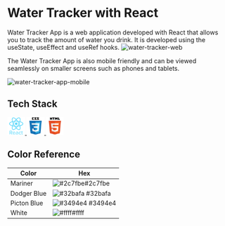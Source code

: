# Water Tracker with React

Water Tracker App is a web application developed with React that allows you to track the amount of water you drink. It is developed using the useState, useEffect and useRef hooks. 
<img width="360" alt="water-tracker-web" src="https://user-images.githubusercontent.com/86318154/215352662-4a327966-ceec-4631-9246-29cd74b74e6f.png">

The Water Tracker App is also mobile friendly and can be viewed seamlessly on smaller screens such as phones and tablets.

![water-tracker-app-mobile](https://user-images.githubusercontent.com/86318154/215352829-2c9b3ad1-25e5-43aa-bf9b-6af5fe3778b7.png)

## Tech Stack

<p align="left"> <a href="https://reactjs.org/" target="_blank" rel="noreferrer"> <img src="https://raw.githubusercontent.com/devicons/devicon/master/icons/react/react-original-wordmark.svg" alt="react" width="40" height="40"/> </a>  <a href="https://www.w3schools.com/css/" target="_blank" rel="noreferrer"> <img src="https://raw.githubusercontent.com/devicons/devicon/master/icons/css3/css3-original-wordmark.svg" alt="css3" width="40" height="40"/> </a> <a href="https://www.w3.org/html/" target="_blank" rel="noreferrer"> <img src="https://raw.githubusercontent.com/devicons/devicon/master/icons/html5/html5-original-wordmark.svg" alt="html5" width="40" height="40"/> </a> </p>


## Color Reference

| Color            | Hex                                                                |
| ----------------- | ------------------------------------------------------------------ |
| Mariner | ![#2c7fbe](https://via.placeholder.com/10/0a192f?text=+)#2c7fbe|
| Dodger Blue | ![#32bafa](https://via.placeholder.com/10/f8f8f8?text=+) #32bafa |
| Picton Blue | ![#3494e4](https://via.placeholder.com/10/00b48a?text=+) #3494e4 |
| White | ![#ffff](https://via.placeholder.com/10/00b48a?text=+)#ffff| 
